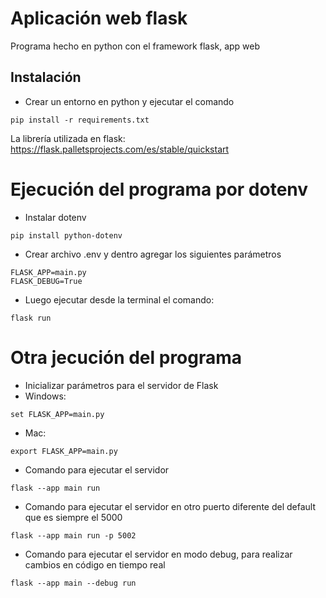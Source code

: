 # Aplicación web flask

Programa hecho en python con el framework flask, app web

## Instalación
- Crear un entorno en python y ejecutar el comando
```
pip install -r requirements.txt
```

La librería utilizada en flask: https://flask.palletsprojects.com/es/stable/quickstart

# Ejecución del programa por dotenv
- Instalar dotenv
```
pip install python-dotenv
```
- Crear archivo .env y dentro agregar los siguientes parámetros
```
FLASK_APP=main.py
FLASK_DEBUG=True
```
- Luego ejecutar desde la terminal el comando:
```
flask run
```

# Otra jecución del programa
- Inicializar parámetros para el servidor de Flask
- Windows: 
```
set FLASK_APP=main.py
```
- Mac:
```
export FLASK_APP=main.py
```

- Comando para ejecutar el servidor
```
flask --app main run
```

- Comando para ejecutar el servidor en otro puerto diferente del default que es siempre el 5000
```
flask --app main run -p 5002
```

- Comando para ejecutar el servidor en modo debug, para realizar cambios en código en tiempo real
```
flask --app main --debug run
```